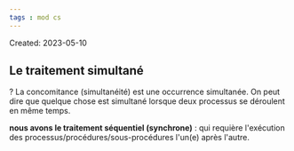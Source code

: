 ```yaml
---
tags : mod cs
---
```

Created: 2023-05-10

## Le traitement simultané
?
La concomitance (simultanéité) est une occurrence simultanée. On peut dire que quelque chose est simultané lorsque deux processus se déroulent en même temps.

**nous avons le traitement séquentiel (synchrone)** : qui requière l'exécution des processus/procédures/sous-procédures l'un(e) après l'autre.
